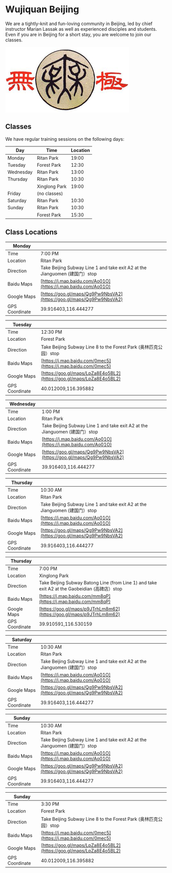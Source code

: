 # Wujiquan Beijing 

We are a tightly-knit and fun-loving community in Beijing, led by chief instructor Marian Lassak as well as experienced disciples and students. Even if you are in Beijing for a short stay, you are welcome to join our classes.

![Wujiquan logo](/images/Wujiquan_logo.jpeg)

## Classes

We have regular training sessions on the following days:

| Day       | Time        | Location   |
| --------- |-------------|------------|
| Monday      | Ritan Park | 19:00 |
| Tuesday     | Forest Park    | 12:30 |
| Wednesday   | Ritan Park | 13:00 |
| Thursday    | Ritan Park | 10:30 |
|             | Xinglong Park | 19:00 |
| Friday      | (no classes) |        |
| Saturday    | Ritan Park | 10:30 |
| Sunday      | Ritan Park | 10:30 |
|             | Forest Park    | 15:30 |

## Class Locations

| Monday       |         |
| ------------- |--------|
| Time         | 7:00 PM |
| Location     | Ritan Park      |
| Direction    | Take Beijing Subway Line 1 and take exit A2 at the Jianguomen (建国门）stop|
| Baidu Maps   | [https://j.map.baidu.com/Ao01O](https://j.map.baidu.com/Ao01O) |
| Google Maps  | [https://goo.gl/maps/Qg9Pw9NbsVA2](https://goo.gl/maps/Qg9Pw9NbsVA2) |
| GPS Coordinate | 39.916403,116.444277 |

| Tuesday       |         |
| ------------- |--------|
| Time         | 12:30 PM |
| Location     | Forest Park      |
| Direction    | Take Beijing Subway Line 8 to the Forest Park (奥林匹克公园）stop |
| Baidu Maps   | [https://j.map.baidu.com/0mec5](https://j.map.baidu.com/0mec5) |
| Google Maps  | [https://goo.gl/maps/LpZa8E4o5BL2](https://goo.gl/maps/LpZa8E4o5BL2) |
| GPS Coordinate | 40.012009,116.395882 | 

| Wednesday     |         |
| ------------- |--------|
| Time         | 1:00 PM |
| Location     | Ritan Park      |
| Direction    | Take Beijing Subway Line 1 and take exit A2 at the Jianguomen (建国门）stop|
| Baidu Maps   | [https://j.map.baidu.com/Ao01O](https://j.map.baidu.com/Ao01O) |
| Google Maps  | [https://goo.gl/maps/Qg9Pw9NbsVA2](https://goo.gl/maps/Qg9Pw9NbsVA2) |
| GPS Coordinate | 39.916403,116.444277 |

| Thursday     |         |
| ------------- |--------|
| Time         | 10:30 AM |
| Location     | Ritan Park      |
| Direction    | Take Beijing Subway Line 1 and take exit A2 at the Jianguomen (建国门）stop|
| Baidu Maps   | [https://j.map.baidu.com/Ao01O](https://j.map.baidu.com/Ao01O) |
| Google Maps  | [https://goo.gl/maps/Qg9Pw9NbsVA2](https://goo.gl/maps/Qg9Pw9NbsVA2) |
| GPS Coordinate | 39.916403,116.444277 |

| Thursday     |         |
| ------------ |--------|
| Time         | 7:00 PM |
| Location     | Xinglong Park      |
| Direction    | Take Beijing Subway Batong Line (from Line 1) and take exit A2 at the Gaobeidian (高碑店）stop |
| Baidu Maps   | [https://j.map.baidu.com/mm8qP](https://j.map.baidu.com/mm8qP) |
| Google Maps  | [https://goo.gl/maps/p9JTrhLm8m62](https://goo.gl/maps/p9JTrhLm8m62) |
| GPS Coordinate | 39.910591,116.530159 | 


| Saturday     |         |
| ------------- |--------|
| Time         | 10:30 AM |
| Location     | Ritan Park      |
| Direction    | Take Beijing Subway Line 1 and take exit A2 at the Jianguomen (建国门）stop|
| Baidu Maps   | [https://j.map.baidu.com/Ao01O](https://j.map.baidu.com/Ao01O) |
| Google Maps  | [https://goo.gl/maps/Qg9Pw9NbsVA2](https://goo.gl/maps/Qg9Pw9NbsVA2) |
| GPS Coordinate | 39.916403,116.444277 |

| Sunday     |         |
| ------------ |--------|
| Time         | 10:30 AM |
| Location     | Ritan Park      |
| Direction    | Take Beijing Subway Line 1 and take exit A2 at the Jianguomen (建国门）stop|
| Baidu Maps   | [https://j.map.baidu.com/Ao01O](https://j.map.baidu.com/Ao01O) |
| Google Maps  | [https://goo.gl/maps/Qg9Pw9NbsVA2](https://goo.gl/maps/Qg9Pw9NbsVA2) |
| GPS Coordinate | 39.916403,116.444277 |

| Sunday       |         |
| ------------- |--------|
| Time         | 3:30 PM |
| Location     | Forest Park      |
| Direction    | Take Beijing Subway Line 8 to the Forest Park (奥林匹克公园）stop |
| Baidu Maps   | [https://j.map.baidu.com/0mec5](https://j.map.baidu.com/0mec5) |
| Google Maps  | [https://goo.gl/maps/LpZa8E4o5BL2](https://goo.gl/maps/LpZa8E4o5BL2) |
| GPS Coordinate | 40.012009,116.395882 | 
